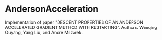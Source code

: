 # AndersonAcceleration

Implementation of paper "DESCENT PROPERTIES OF AN ANDERSON ACCELERATED GRADIENT METHOD WITH RESTARTING". Authors: Wenqing Ouyang, Yang Liu, and Andre Milzarek.
